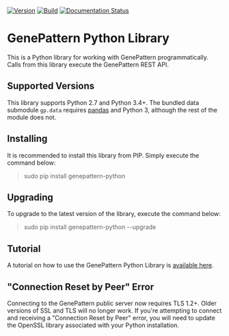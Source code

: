[![Version](https://img.shields.io/pypi/v/genepattern-python.svg)](https://pypi.python.org/pypi/genepattern-python)
[![Build](https://travis-ci.org/genepattern/genepattern-python.svg?branch=master)](https://travis-ci.org/genepattern/genepattern-python.svg?branch=master)
[![Documentation Status](https://img.shields.io/badge/docs-latest-brightgreen.svg?style=flat)](https://github.com/genepattern/example-notebooks/blob/master/GenePattern%20Python%20Tutorial.ipynb)

# GenePattern Python Library

This is a Python library for working with GenePattern programmatically. Calls from this library execute the GenePattern REST API.

## Supported Versions

This library supports Python 2.7 and Python 3.4+. The bundled data submodule `gp.data` requires [pandas](http://pandas.pydata.org/) and Python 3, although the rest of the module does not.

## Installing

It is recommended to install this library from PIP. Simply execute the command below:

> sudo pip install genepattern-python

## Upgrading

To upgrade to the latest version of the library, execute the command below:

> sudo pip install genepattern-python --upgrade

## Tutorial

A tutorial on how to use the GenePattern Python Library is [available here](https://github.com/genepattern/example-notebooks/blob/master/GenePattern%20Python%20Tutorial.ipynb).

## "Connection Reset by Peer" Error

Connecting to the GenePattern public server now requires TLS 1.2+. Older versions of SSL and TLS will no longer work. If you're attempting to connect and receiving a "Connection Reset by Peer" error, you will need to update the OpenSSL library associated with your Python installation.
